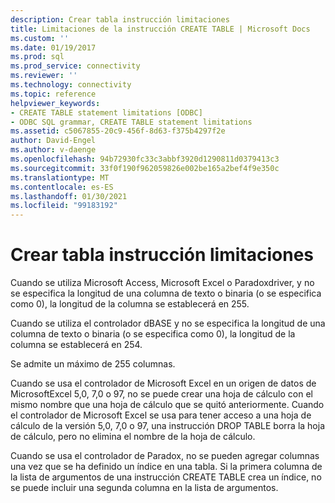 ```yaml
---
description: Crear tabla instrucción limitaciones
title: Limitaciones de la instrucción CREATE TABLE | Microsoft Docs
ms.custom: ''
ms.date: 01/19/2017
ms.prod: sql
ms.prod_service: connectivity
ms.reviewer: ''
ms.technology: connectivity
ms.topic: reference
helpviewer_keywords:
- CREATE TABLE statement limitations [ODBC]
- ODBC SQL grammar, CREATE TABLE statement limitations
ms.assetid: c5067855-20c9-456f-8d63-f375b4297f2e
author: David-Engel
ms.author: v-daenge
ms.openlocfilehash: 94b72930fc33c3abbf3920d1290811d0379413c3
ms.sourcegitcommit: 33f0f190f962059826e002be165a2bef4f9e350c
ms.translationtype: MT
ms.contentlocale: es-ES
ms.lasthandoff: 01/30/2021
ms.locfileid: "99183192"
---
```

# <a name="create-table-statement-limitations"></a>Crear tabla instrucción limitaciones
Cuando se utiliza Microsoft Access, Microsoft Excel o Paradoxdriver, y no se especifica la longitud de una columna de texto o binaria (o se especifica como 0), la longitud de la columna se establecerá en 255.  
  
 Cuando se utiliza el controlador dBASE y no se especifica la longitud de una columna de texto o binaria (o se especifica como 0), la longitud de la columna se establecerá en 254.  
  
 Se admite un máximo de 255 columnas.  
  
 Cuando se usa el controlador de Microsoft Excel en un origen de datos de MicrosoftExcel 5,0, 7,0 o 97, no se puede crear una hoja de cálculo con el mismo nombre que una hoja de cálculo que se quitó anteriormente. Cuando el controlador de Microsoft Excel se usa para tener acceso a una hoja de cálculo de la versión 5,0, 7,0 o 97, una instrucción DROP TABLE borra la hoja de cálculo, pero no elimina el nombre de la hoja de cálculo.  
  
 Cuando se usa el controlador de Paradox, no se pueden agregar columnas una vez que se ha definido un índice en una tabla. Si la primera columna de la lista de argumentos de una instrucción CREATE TABLE crea un índice, no se puede incluir una segunda columna en la lista de argumentos.
